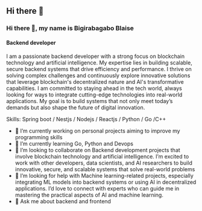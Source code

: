 ## Hi there 👋

### Hi there 👋, my name is Bigirabagabo Blaise
#### Backend developer
I am a passionate backend developer with a strong focus on blockchain technology and artificial intelligence. My expertise lies in building scalable, secure backend systems that drive efficiency and performance. I thrive on solving complex challenges and continuously explore innovative solutions that leverage blockchain's decentralized nature and AI's transformative capabilities. I am committed to staying ahead in the tech world, always looking for ways to integrate cutting-edge technologies into real-world applications. My goal is to build systems that not only meet today’s demands but also shape the future of digital innovation.

Skills: Spring boot / Nestjs / Nodejs / Reactjs / Python / Go /C++

- 🔭 I’m currently working on personal projects aiming to improve my programming skills 
- 🌱 I’m currently learning Go, Python  and Devops 
- 👯 I’m looking to collaborate on Backend development projects that involve blockchain technology and artificial intelligence. I’m excited to work with other developers, data scientists, and AI researchers to build innovative, secure, and scalable systems that solve real-world problems 
- 🤔 I’m looking for help with Machine learning-related projects, especially integrating ML models into backend systems or using AI in decentralized applications. I’d love to connect with experts who can guide me in mastering the practical aspects of AI and machine learning. 
- 💬 Ask me about backend and frontend 

<!--
**blaise789/blaise789** is a ✨ _special_ ✨ repository because its `README.md` (this file) appears on your GitHub profile.

Here are some ideas to get you started:


[<img src='https://cdn.jsdelivr.net/npm/simple-icons@3.0.1/icons/github.svg' alt='github' height='40'>](https://github.com/blaise789)  [<img src='https://cdn.jsdelivr.net/npm/simple-icons@3.0.1/icons/linkedin.svg' alt='linkedin' height='40'>](https://www.linkedin.com/in/bigirabagabo blaise/)  

[![trophy](https://github-profile-trophy.vercel.app/?username=blaise789)](https://github.com/ryo-ma/github-profile-trophy)

[![Top Langs](https://github-readme-stats.vercel.app/api/top-langs/?username=blaise789)](https://github.com/anuraghazra/github-readme-stats)

![GitHub stats](https://github-readme-stats.vercel.app/api?username=blaise789&show_icons=true&count_private=true)  

![Vaunt Badge](https://api.vaunt.dev/v1/github/entities/blaise789/contributions?format=svg&private=true)  

![GitHub metrics](https://metrics.lecoq.io/blaise789)  

![GitHub streak stats](https://streak-stats.demolab.com/?user=blaise789)  


- 🔭 I’m currently working on ...
- 🌱 I’m currently learning ...
- 👯 I’m looking to collaborate on ...
- 🤔 I’m looking for help with ...
- 💬 Ask me about ...
- 📫 How to reach me: ...
- 😄 Pronouns: ...
- ⚡ Fun fact: ...
-->
